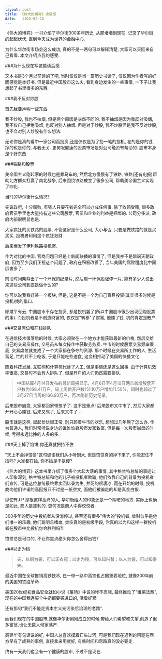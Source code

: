 ```yaml
---
layout: post
title: 《伟大的博弈》读后感
date:   2015-04-15
---
```


《伟大的博弈》一书介绍了华尔街300多年历史, 从那堵墙到现在, 记录了华尔街的起起伏伏, 直到今天成为世界的金融中心.

为什么华尔街市场会这么成功, 真的不是一两句可以解释清楚, 大家可以买回来自己看看. 本文介绍点我的感受.

###为什么现在写这篇读后感

这本书是3个月以前读的了吧, 当时仅仅是当一篇历史书读了, 仅仅因为作者写的好而感觉是本好书.
但是最近中国股市这么火, 看到身边发生的一些事情, 一下子让我想起了书里很多的东西.

###我不反对炒股

首先我要声明一些东西.

我不炒股, 我也不抽烟, 但是两个原因是决然不同的. 我不抽烟是因为我反对吸烟, 我不仅自己拒绝吸烟,
也反对别人抽烟. 但是对于炒股, 我不炒股但是我不反对炒股, 也不会对别人炒股有什么想法.

无论你是真的看中一家公司而投资,还是仅仅是为了捞一笔的投机, 花的是你的钱, 挣的也是你的, 与我无关.
更何况健康的股票市场是对公司融资有帮助的. 股市本身是个好东西.

###铁路和股票

美帝国主义刚起家的时候也是靠马车的, 然后北方慢慢有了铁路, 铁路(还有电报)帮助北方群众打赢了南北战争,
后来围绕铁路成立了很多公司, 帮助美帝国主义实现了四化.

当时的华尔街什么情况?

先说政府, 十分腐败, 有钱人只要花钱完全可以办成任何事, 除了收贿受贿, 很多政府官员手里也大量持有这些公司股票,
官员和企业的利益是捆绑的. 公司分多派, 政府内部很明显也是.

大家疯狂的买铁路的股票, 不管这家是什么公司, 大小与否, 只要是做铁路的就是买买买. 投机者利用这个疯狂敛财.

后来爆发了伊利铁路投机案.

作为对比的中国, 官商问题已经是上新闻联播的事情了, 但是我并不是暗讽天朝政府, 因为至少我们正视这个问题了,
政府在积极改善了, 当年美国的腐败程度比中国厉害多了.

前段时间柴静出了一个环保的纪录片, 然后周一环保股涨停一片, 能有多少人说出来这些公司到底是做什么的?

你可以说我看好某一个板块, 但是, 这是不是一个为自己盲目投资(其实很多时候是投机)找的借口.

郎咸平有云, 中国股市不存在投资, 都是投机罢了(所以中国股市很少出现回购股票的事). 而投机者是不创造财富的,
仅仅是"转移"了财富, 他赚了钱, 坑的肯定是散户.

###交易席位和在线排队

在通信技术很落后的时候, 大家必须聚在一个地方才能获取最新的价格, 然后交给自己的交易员操作, 交易员从每次操作中获取劳务费.
牛市的时候股票交易频率很高, 交易席位就变成了一个大家都在争夺的资源. 那个时候在交易所工作的人, 生活富足, 忙的赶不上吃饭,
于是只能吃些速食, 这变相推动了美国的快餐文化.

随着科技发展, 互联网和计算机代替了人工, 但是事情还是这么回事. 由于计算机效率很高, 交易时不会有人排队了,
但是开户的人们仍然需要排队.

>中国结算4月14日发布的最新周报显示，4月6日至4月10日两市新增股票开户数为168.41万户，较上周新开户数151.10万户增加11.50%，同时也超过了3月27日当周的166.93万户，再次刷新历史纪录。

后来股市崩盘, 大家都回家带孩子了. 这不是重点! 后来股市又牛市了, 然后大家都开开心心赚钱, 后来又熊了, 后来又牛了...

股市就是这样, 起起伏伏很正常, 别只顾着牛市的欢乐, 想想过几年熊了怎么办. 作为普通人, 我们时常听说身边的谁谁谁靠股市发家致富,
但是每一次股市崩盘的时候, 亏得永远比挣的人多的多.

###天上掉了馅饼,你还真就把持不住

"天上不会掉馅饼"这句谚语我们从小听到大, 但是馅饼真的掉下来了, 你能忍住不捡吗? 大家都在捡, 你不捡是不是傻?

《伟大的博弈》这本书里介绍了很多个大起大落的事情, 其中格兰特总统的事迹让人印象深刻, 格兰特总统和他的儿子被投机者欺骗,
他们依靠自己的背景为投机者们宣传, 可是这位总统最终靠卖回忆录为生, 并死的很凄凉. 而在开始的时候,
投机商向他们许诺的高回报只不过是一纸空文, 而他们被骗走的却是真金白银.

纵使有J.P 摩根这样高尚的人, 华尔街给人的印象还是一个阴暗的地方. 实际上也确是如此, 商人是逐利的, 更何况是商人中得佼佼者.

300多年的历史中投机者从没消停过, 甚至还有很多"伟大的"投机者, 敛财似乎是他们唯一的乐趣, 他们聪明且嗜血, 卖空真的是初级手段,
你真的以为和这样一群投机者在股市中比投机你会胜利吗?!

馅饼总是可口的, 不让你尝点甜头你怎么舍得出钱?

###以史为镜

>夫，以铜为镜，可以正衣冠；以史为镜，可以知兴替；以人为镜，可以知得失。

最近中国在全球推销高铁技术, 在一带一路中高铁也占据重要地位, 就像200年前的美国的铁路革命.

美国20世纪初食品安全就如小说《屠场》中说的惨不忍睹, 最终推动了"维莱法案",现在的中国我连买个牛奶都要买进口的, 活着好累!

还有那句"我们不能走资本主义先污染后治理的老路".

而我们现在的中国股市,就像华尔街刚刚成立的时候,带给人们希望和失望,创造了很多富翁,也让无数人倾家荡产.

高建华有句话说的好, 中国人总喜欢摸着石头过河, 可是我们现在遇到的问题在西方早有了成熟的事例, 直接拿来用就好,
有些时间和弯路真的没必要走.

终有一天我们也会有一个健康的股市, 不过不是现在.
